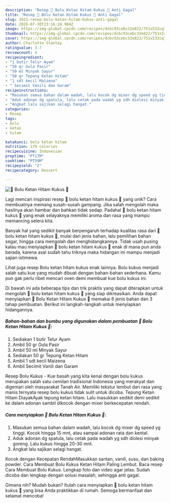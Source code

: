 ```yaml
---
description: "Resep 🍰 Bolu Ketan Hitam Kukus 🍰 Anti Gagal"
title: "Resep 🍰 Bolu Ketan Hitam Kukus 🍰 Anti Gagal"
slug: 3923-resep-bolu-ketan-hitam-kukus-anti-gagal
date: 2020-07-30T23:16:24.904Z
image: https://img-global.cpcdn.com/recipes/dcbc93cebc32e822/751x532cq70/🍰-bolu-ketan-hitam-kukus-🍰-foto-resep-utama.jpg
thumbnail: https://img-global.cpcdn.com/recipes/dcbc93cebc32e822/751x532cq70/🍰-bolu-ketan-hitam-kukus-🍰-foto-resep-utama.jpg
cover: https://img-global.cpcdn.com/recipes/dcbc93cebc32e822/751x532cq70/🍰-bolu-ketan-hitam-kukus-🍰-foto-resep-utama.jpg
author: Charlotte Stanley
ratingvalue: 3.7
reviewcount: 4
recipeingredient:
- "1 butir Telur Ayam"
- "50 gr Gula Pasir"
- "50 ml Minyak Sayur"
- "50 gr Tepung Ketan Hitam"
- "1 sdt kecil Maizena"
- " Secimit Vanili dan Garam"
recipeinstructions:
- "Masukan semua bahan dalam wadah, lalu kocok dg mixer dg speed yg tinggi. Kocok hingga 15 mnt, atau sampai adonan rata dan kental."
- "Aduk adonan dg spatula, lalu cetak pada wadah yg sdh diolesi minyak goreng. Lalu kukus hingga 20-30 mnt."
- "Angkat lalu sajikan selagi hangat."
categories:
- Resep
tags:
- bolu
- ketan
- hitam

katakunci: bolu ketan hitam 
nutrition: 179 calories
recipecuisine: Indonesian
preptime: "PT17M"
cooktime: "PT59M"
recipeyield: "2"
recipecategory: Dessert

---
```



![🍰 Bolu Ketan Hitam Kukus 🍰](https://img-global.cpcdn.com/recipes/dcbc93cebc32e822/751x532cq70/🍰-bolu-ketan-hitam-kukus-🍰-foto-resep-utama.jpg)

Lagi mencari inspirasi resep 🍰 bolu ketan hitam kukus 🍰 yang unik? Cara membuatnya memang susah-susah gampang. Jika salah mengolah maka hasilnya akan hambar dan bahkan tidak sedap. Padahal 🍰 bolu ketan hitam kukus 🍰 yang enak selayaknya memiliki aroma dan rasa yang mampu memancing selera kita.

Banyak hal yang sedikit banyak berpengaruh terhadap kualitas rasa dari 🍰 bolu ketan hitam kukus 🍰, mulai dari jenis bahan, lalu pemilihan bahan segar, hingga cara mengolah dan menghidangkannya. Tidak usah pusing kalau mau menyiapkan 🍰 bolu ketan hitam kukus 🍰 enak di mana pun anda berada, karena asal sudah tahu triknya maka hidangan ini mampu menjadi sajian istimewa.

Lihat juga resep Bolu ketan hitam kukus enak lainnya. Bolu kukus menjadi salah satu kue yang mudah dibuat dengan bahan-bahan sederhana. Kamu pun gak perlu ribet mencari oven demi membuat kue bolu kukus ini.


Di bawah ini ada beberapa tips dan trik praktis yang dapat diterapkan untuk mengolah 🍰 bolu ketan hitam kukus 🍰 yang siap dikreasikan. Anda dapat menyiapkan 🍰 Bolu Ketan Hitam Kukus 🍰 memakai 6 jenis bahan dan 3 tahap pembuatan. Berikut ini langkah-langkah untuk menyiapkan hidangannya.

<!--inarticleads1-->

##### Bahan-bahan dan bumbu yang digunakan dalam pembuatan 🍰 Bolu Ketan Hitam Kukus 🍰:

1. Sediakan 1 butir Telur Ayam
1. Ambil 50 gr Gula Pasir
1. Ambil 50 ml Minyak Sayur
1. Sediakan 50 gr Tepung Ketan Hitam
1. Ambil 1 sdt kecil Maizena
1. Ambil  Secimit Vanili dan Garam


Resep Bolu Kukus - Kue basah yang kita kenal dengan bolu kukus merupakan salah satu cemilan tradisional Indonesia yang merakyat dan digemari oleh masyarakat Tanah Air. Memiliki tekstur lembut dan rasa yang manis ternyata resep bolu kukus tidak sulit untuk dicoba. Tepung Ketan Hitam DiayakAyak tepung ketan hitam. Lalu masukkan sedikit demi sedikit ke dalam adonan sambil dikocok dengan mixer berkecepatan rendah. 

<!--inarticleads2-->

##### Cara menyiapkan 🍰 Bolu Ketan Hitam Kukus 🍰:

1. Masukan semua bahan dalam wadah, lalu kocok dg mixer dg speed yg tinggi. Kocok hingga 15 mnt, atau sampai adonan rata dan kental.
1. Aduk adonan dg spatula, lalu cetak pada wadah yg sdh diolesi minyak goreng. Lalu kukus hingga 20-30 mnt.
1. Angkat lalu sajikan selagi hangat.


Kocok dengan Kecepatan RendahMasukkan santan, vanili, susu, dan baking powder. Cara Membuat Bolu Kukus Ketan Hitam Paling Lembut. Baca resep Cara Membuat Bolu Kukus. Lengkap foto dan video agar jelas. Sudah dicoba dan lengkap dengan solusi masalah, sehingga anti gagal. 

Gimana nih? Mudah bukan? Itulah cara menyiapkan 🍰 bolu ketan hitam kukus 🍰 yang bisa Anda praktikkan di rumah. Semoga bermanfaat dan selamat mencoba!
